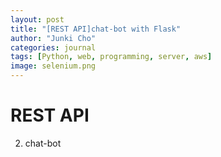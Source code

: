 ```yaml
---
layout: post
title: "[REST API]chat-bot with Flask"
author: "Junki Cho"
categories: journal
tags: [Python, web, programming, server, aws]
image: selenium.png
---
```

# REST API

2. chat-bot
